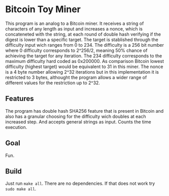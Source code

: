 # Bitcoin Toy Miner

This program is an analog to a Bitcoin miner. It receives a string of characters of any length as input and increases a nonce, which is concateneted with the string, at each round of double hash verifying if the digest is lower than a specific target. The target is stablished through the difficulty input wich ranges from 0 to 234. The difficulty is a 256 bit number where 0 difficulty corresponds to 2^256/2, meaning 50% chance of achieving the target for any iteration. The 234 difficulty corresponds to the maximum difficulty hard coded as 0x200000. As comparison Bitcoin lowest difficulty (highest target) would be equivalent to 31 in this miner. The nonce is a 4 byte number allowing 2^32 iterations but in this implementation it is restricted to 3 bytes, althought the program allows a wider range of different values for the restriction up to 2^32.

## Features

The program has double hash SHA256 feature that is present in Bitcoin and also has a granular choosing for the difficulty wich doubles at each increased step. And accepts general strings as input. Counts the time execution.

## Goal

Fun.

## Build

Just run `make all`. There are no dependencies. If that does not work try `sudo make all`.
